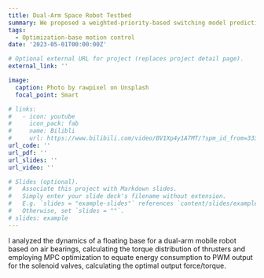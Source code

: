 ```yaml
---
title: Dual-Arm Space Robot Testbed
summary: We proposed a weighted-priority-based switching model predictive control (SMPC) method to ensure continuous transitions between different states for efficient sequential operations.
tags:
  - Optimization-base motion control
date: '2023-05-01T00:00:00Z'

# Optional external URL for project (replaces project detail page).
external_link: ''

image:
  caption: Photo by rawpixel on Unsplash
  focal_point: Smart

# links:
#   - icon: youtube
#     icon_pack: fab
#     name: Bilibli
#     url: https://www.bilibili.com/video/BV1Xp4y1A7MT/?spm_id_from=333.999.0.0
url_code: ''
url_pdf: ''
url_slides: ''
url_video: ''

# Slides (optional).
#   Associate this project with Markdown slides.
#   Simply enter your slide deck's filename without extension.
#   E.g. `slides = "example-slides"` references `content/slides/example-slides.md`.
#   Otherwise, set `slides = ""`.
# slides: example
---
```


I analyzed the dynamics of a floating base for a dual-arm mobile robot based on air bearings, calculating the torque distribution of thrusters and employing MPC optimization to equate energy consumption to PWM output for the solenoid valves, calculating the optimal output force/torque.
